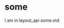 <!--
title: Object.prototype
date: 2015-11-21
-->

<!---->

<!-- title: Object.prototype date: 2015-11-21-->
some
====
 
I am in layout_api some.md

